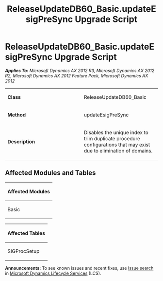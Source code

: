 ﻿---
title: ReleaseUpdateDB60_Basic.updateEsigPreSync Upgrade Script
TOCTitle: ReleaseUpdateDB60_Basic.updateEsigPreSync Upgrade Script
ms:assetid: b38223d1-acff-e6f2-f40d-eeba4b745c99
ms:mtpsurl: https://msdn.microsoft.com/en-us/library/JJ736949(v=AX.60)
ms:contentKeyID: 49710633
ms.date: 05/18/2015
mtps_version: v=AX.60
---

# ReleaseUpdateDB60\_Basic.updateEsigPreSync Upgrade Script 


_**Applies To:** Microsoft Dynamics AX 2012 R3, Microsoft Dynamics AX 2012 R2, Microsoft Dynamics AX 2012 Feature Pack, Microsoft Dynamics AX 2012_

<table>
<colgroup>
<col style="width: 50%" />
<col style="width: 50%" />
</colgroup>
<tbody>
<tr class="odd">
<td><p><strong>Class</strong></p></td>
<td><p>ReleaseUpdateDB60_Basic</p></td>
</tr>
<tr class="even">
<td><p><strong>Method</strong></p></td>
<td><p>updateEsigPreSync</p></td>
</tr>
<tr class="odd">
<td><p><strong>Description</strong></p></td>
<td><p>Disables the unique index to trim duplicate procedure configurations that may exist due to elimination of domains.</p></td>
</tr>
</tbody>
</table>


## Affected Modules and Tables

<table>
<colgroup>
<col style="width: 100%" />
</colgroup>
<thead>
<tr class="header">
<th><p>Affected Modules</p></th>
</tr>
</thead>
<tbody>
<tr class="odd">
<td><p>Basic</p></td>
</tr>
</tbody>
</table>


<table>
<colgroup>
<col style="width: 100%" />
</colgroup>
<thead>
<tr class="header">
<th><p>Affected Tables</p></th>
</tr>
</thead>
<tbody>
<tr class="odd">
<td><p>SIGProcSetup</p></td>
</tr>
</tbody>
</table>

  
**Announcements:** To see known issues and recent fixes, use [Issue search](http://go.microsoft.com/fwlink/?linkid=389258) in [Microsoft Dynamics Lifecycle Services](http://go.microsoft.com/fwlink/?linkid=306505) (LCS).

